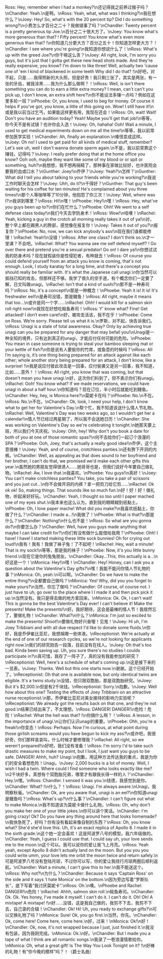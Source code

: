 Ross: Hey, remember when I had a monkey?\n还记得我之前养过猴子吗？\nChandler: Yeah.\n是啊。\nRoss: Yeah, what, what was I thinking?\n我在想什么？\nJoey: Hey! So, what's with the 20 percent tip? Did I do something wrong?\n小费怎么才百分之二十？我做错事了吗？\nChandler: Twenty percent is a pretty generous tip Joe.\n百分之二十很大方了。\nJoey: You know what's more generous than that? ! Fifty percent! You know what's even more generous than that? !\n你知道几分更大方？百分之五十！你知道怎样更大方？！\nChandler: I see where you're going!\n我知道你想说什么了！\nRoss: What's up with the greed Joe?\n你干嘛这么贪？\nJoey: All right, look, I'm sorry you guys, but it's just that I gotta get these new head shots made. And they're really expensive, you know? I'm down to like three! Well, actually two 'cause one of 'em I kind of blackened in some teeth Why did I do that? !\n好吧，对不起，只是……我得照新的大头照，但是好贵！我只剩三张了，其实是两张，有一张的牙齿，被我涂黑……我为什么那么做啊？！\nRoss: Well, is isn't there something you can do to earn a little extra money? I mean, can't can't you pick up, I don't know, an extra shift here?\n你不能设法多赚一点吗？例如在这里多轮一班？\nPhoebe: Or, you know, I used to beg for money. Of course it helps if you've got, you know, a little of this going on. Wow! I still have it!\n或是我以前当过乞丐，如果能这样更有用，我现在还会！\nRoss: Oh, wait! Wait! Don't you have an audition today? Yeah! Maybe you'll get that job!\n等等，你今天不是有试镜？也许你会入选！\nJoey: Oh, hahaha! Ooh! Wait a minute, I used to get medical experiments down on me all the time!\n等等，我以前常参加医学实验！\nChandler: Ah, finally an explanation.\n难怪变成这样。\nJoey: Oh no! I used to get paid for all kinds of medical stuff, remember? Let's see uh, well I don't wanna donate sperm again.\n不是，我以前常靠这个赚钱，记得吗？\nJoey: I really prefer doing that at the home office you know? Ooh ooh, maybe they want like some of my blood or or spit or something, huh?\n我想想，我不想再捐精了，那种事在家做比较好，也许医院会要我的血或口水？\nGunther: Joey!\n乔伊？\nJoey: Yeah?\n怎样？\nGunther: What did I tell you about talking to your friends while you're working?\n我说工作时聊天会怎样？\nJoey: Uhh, do it?\n干得好？\nGunther: That guy's been waiting for his coffee for ten minutes! He's complained about you three times!\n那个人等咖啡等了10分钟，他抱怨了你三次！\nJoey: Well, where was I?\n我讲到哪里？\nRoss: Hi!\n嘿！\nPhoebe: Hey!\n嘿！\nRoss: Hey, what've you guys been up to?\n你们在忙什么？\nPhoebe: Ohh! We went to a self defense class today!\n我们今天去学防身术！\nRoss: Wow!\n哇噢！\nRachel: Yeah, kicking a guy in the crotch all morning really takes it out of ya!\n对，整个早上都在踢男人的胯部，感觉像在报复你！\nJoey: Takes it out of you?\n报复你？\nPhoebe: No, now, we can kick anybody's ass!\n现在我们谁都能修理！\nRachel: Yeah!\n没错！\nRoss: After one class? I don't think so.\n才一堂课？不会吧。\nRachel: What? You wanna see me self defend myself? ! Go over there and pretend you're a sexual predator! Go on! I dare ya!\n你想试试我的防身术吗？现在就假装你是性侵犯者，有种就去！\nRoss: Of course you could defend yourself from an attack you know is coming, that's not enough. Look, I study karatay for a long time, and there's a concept you should really be familiar with. It's what the Japanese call unagi.\n你当然可以抵挡已知的攻击，但那样还不够。我学了很久的空手道，有个概念你们一定要了解，日文叫做unagi。\nRachel: Isn't that a kind of sushi?\n那不是一种寿司吗？\nRoss: No, it's a concept!\n那是一种概念！\nPhoebe: Yeah it is! It is! It's freshwater eel!\n是寿司没错，那是鳗鱼！\nRoss: All right, maybe it means that too...\n或许是同一个字……\nRachel: Ohh! I would kill for a salmon skin roll right now!\n我现在好想吃鲑鱼寿司！\nRoss: Y’ know what? Fine! Get attacked! I don’t even care!\n好，被攻击活该，我不在乎！\nPhoebe: Come on Ross. We’re sorry. Please tell us what it is.\n罗斯，对不起，快告诉我们。\nRoss: Unagi is a state of total awareness. Okay? Only by achieving true unagi can you be prepared for any danger that may befall you!\nUnagi是一种全知的境界，只有达到真正的unagi，才能应付任何可能的危险。\nPhoebe: You mean in case someone is trying to steal your bamboo sleeping mat or your kettle of fish?\n你是说有人要偷你的竹席，或鱼壶的时候吗？\nRoss: All I’m saying is, it’s one thing being prepared for an attack against like each other; whole another story being prepared for an attack, I don’t know, like a surprise! !\n我是说应付彼此攻击是一回事，应付偷袭又是另一回事，我不知道，比如……意外！！\nRoss: All right, you know that was coming, but that doesn't mean you have unagi.\n好，这次你们料到了，但不表示你们有unagi。\nRachel: Ooh! You know what? If we made reservations, we could have unagi in about a half hour.\n你知道吗？现在订位，半小时后就能吃到鳗鱼。\nChandler: Hey, hey, is Monica here?\n莫妮卡在吗？\nPhoebe: No.\n不在。\nRoss: No.\n不在。\nChandler: Ok, look, I need your help, I don't know what to get her for Valentine's Day.\n帮个忙，我不知道该送什么情人节礼物。\nRachel: Well, Valentine's Day was two weeks ago, so I wouldn't get her a calendar!\n情人节已经过两星期了，所以我不会送她日历！\nChandler: She was working on Valentine's Day so we're celebrating it tonight.\n她那天要上班，所以我们今天庆祝。\nJoey: Ohh, hey! Why don't you book a date for both of you at one of those romantic spas?\n何不去给你们一起订个浪漫的SPA？\nPhoebe: Ooh, Joey, that's actually a really good idea!\n乔伊，这个主意很棒！\nJoey: Yeah, and of course, crotchless panties.\n还有胯下开洞的内裤。\nChandler: Well, as appealing as that does sound to her boyfriend and her brother, I can't do that, we promised we'd make each other gifts this year.\n虽然她的男朋友觉得很诱人……她哥哥也是，但我们说好今年要自己做礼物。\nRachel: Aw, I love that.\n我喜欢。\nPhoebe: You guys!\n真好！\nJoey: You can't make crotchless panties? You take, you take a pair of scissors and you just cut...\n你不会做开洞的内裤？拿一把剪刀给它剪……\nRachel: Ok ok ok! So, making things. That sounds like so much fun.\n好！好！好！做礼物，听起来好好玩。\nChandler: Yeah, I thought so too until I paper mached one of my eyes shut.\n我本来也这么认为，直到我的眼睛糊到纸黏土。\nPhoebe: Oh, I love paper mache! What did you make?\n我喜欢纸黏土，你做了什么？\nChandler: I made a…!\n我做了！\nPhoebe: What is that?\n那是什么？\nChandler: Nothing!\n什么也不是！\nRoss: So what are you gonna do?\n你要怎么办？\nChandler: Well, have you guys made anything that maybe I can take credit for?\n你们有没有做什么能借给我用？\nPhoebe: Ohh! I have! I have! I started making these little sock bunnies! Oh for crying out loud!\n我有！我有！我做了袜子兔！了不起吧！\nRachel: Hey, wait a minute! That is my sock!\n等等，那是我的袜子！\nPhoebe: Now, it's you little bunny friend.\n现在它是你的兔兔朋友。\nChandler: Okay...This, this actually is a...\n好这是一个！\nMonica: Hey!\n嘿！\nChandler: Hey! Honey, can I ask you a question about the Valentine's Day gifts?\n嘿！我能不能问你情人节礼物的事？\nMonica: Oh, yeah.\n可以啊。\nChandler: Do we have to make the entire thing?\n全都要自己做吗？\nMonica: Yes! Why, did you you forget to make yours?\n当然，你忘了做吗？\nChandler: Of course, of course not. I just have to uh, go over to the place where I I made it and then pick pick it up.\n当然没有。我只是得去做的地方拿回来。\nMonica: Ok. Ok, I can't wait! This is gonna be the best Valentine's Day ever! I can't believe it! Make the presents! Make the presents!\n好。我好期待，这会是最棒的情人节！我居然忘了，要做礼物！\nChandler: What?\n什么？\nMonica: I'm just so excited to make the presents! Shoot!\n要做礼物好兴奋喔！见鬼！\nJoey: Hi uh, I'm Joey Tribbiani and with all due respect I'd like to donate some fluids.\n你好，我是乔伊崔比亚尼，我想捐赠一些体液。\nReceptionist: We're actually at the end of one of our research cycles, so we're not looking for applicants right now.\n我们的研究刚告一段落，目前没有在找人。\nJoey: Oh that's too bad. Kinda been saving up. Uh, you sure there's no studies I coulds participate in?\n真可惜，我存了一阵子了，真的没有我能参加的研究？\nReceptionist: Well, here's a schedule of what's coming up.\n这是接下来的一览表。\nJoey: Thanks. Well but this one starts now.\n谢谢。这个已经开始了。\nReceptionist: Oh that one is available now, but only identical twins are eligible. It's a twins study.\n没错，但只限双胞胎，那是双胞胎研究。\nJoey: But it's $2,000.\n但是有2千块钱。\nReceptionist: Sorry.\n抱歉。\nJoey: Well how about this one? Testing the effects of Joey Tribbiani on an attractive nurse receptionist.\n那，乔伊崔比亚尼对美女接待的影响力实验呢？\nReceptionist: We already got the results back on that one, and they're not good.\n结果已经出来了，不太理想。\nRoss: DANGER! DANGER!\n危险！危险！\nRachel: What the hell was that? !\n你搞什么啊？！\nRoss: A lesson, in the importance of unagi.\n让你们认识unagi的重要。\nPhoebe: Ohh, you're a freak!\n你变态！\nRoss: Perhaps. Now I'm curious, at what point during those girlish screams would you have begun to kick my ass?\n或许吧，我很好奇，你们那样哀哀叫，什么时候才要修理我？\nRachel: All right, so we weren't prepared!\n好吧，我们没有准备！\nRoss: I'm sorry I'd to take such drastic measures to make my point, but I look, I just want you guys to be safe. DANGER! Ahhh, huh? Unagi.\n抱歉，用这种方法传达我的重点，我是为你们的安全着想危险！Unagi。\nJoey: 2,000 bucks is a lot of money. Well, I wish I had a twin. Where could I find someone who looks exactly like me?\n2千块好多，真想有个双胞胎兄弟，哪里才有跟我长得一样的人？\nChandler: Hey.\n嘿。\nRoss: Chandler. I sensed it was you.\n钱德，我感觉到是你。\nChandler: What? !\n什么？！\nRoss: Unagi. I'm always aware.\nUnagi，我明察秋毫。\nChandler: Ok, are you aware that, unagi is an eel?\n你知道unagi是鳗鱼吗？\nRoss: What's up?\n什么事？\nChandler: I can't figure out what to make Monica.\n我不知道该为莫妮卡做什么礼物。\nRoss: Oh, why don't you make her one of your little jokes.\n你可以讲个笑话。\nChandler: I'm going crazy! Ok? Do you have any thing around here that looks homemade?\n我快急死了，好吗？你有没有看起来像自制的东西？\nRoss: Oh, you know what? She'd she'd love this. Uh, it's an exact replica of Apollo 8. I made it in the sixth grade.\n这个她一定会喜欢！这是阿波罗八号的模型。我六年级做的。\nChandler: Yeah, I guess I could use that. I could say uh, your love sends me to the moon.\n这个可以。我可以说你的爱让我飞上月亮。\nRoss: Yeah yeah, except Apollo 8 didn't actually land on the moon. But you you you could write umm, your love lets me orbit the moon twice and return safely.\n可是阿波罗八号没有登陆月球，不过你可以写，你的爱让我绕行月球两圈后顺利返航。\nChandler: Wait a minute, I can't give this to her.\n我不能送这个。\nRoss: Why not?\n为什么？\nChandler: Because it says ‘Captain Ross’ on the side and it says ‘I hate Monica’ on the bottom.\n因为旁边写着“罗斯队长”，底下写着“我讨厌莫妮卡”.\nRoss: Oh.\n噢。\nPhoebe and Rachel: DANGER!\n危险！\nRachel: Ahhh, salmon skin roll.\n鲑鱼寿司。\nChandler: Ok. Ok. Yes honey, I've made it myself. I can't do it. I can't do it. Oh! Oh! A mixtape! A mixtape! !\n好……没错，这是我自己做的，我剪不下去，我剪不下去，自己录的合辑！\nChandler: Ok! Hi! Uh, you ready to exchange gifts?\n可以交换礼物了吗？\nMonica: Sure! Ok, you go first.\n当然，你先。\nChandler: Ok, come here! Come here, come here.\n好，过来！\nMonica: Ok!\n好！\nChandler: Ok, now, it's not wrapped because I just, just finished it.\n我没有包装，因为我刚完成。\nMonica: Ok.\n好。\nChandler: But I made you a tape of what I think are all romantic songs.\n我录了一卷浪漫情歌给你。\nMonica: Oh, what a great gift! Is The Way You Look Tonight on it? !\n好棒的礼物！有“你今晚的模样”吗？！（爵士名曲）
        